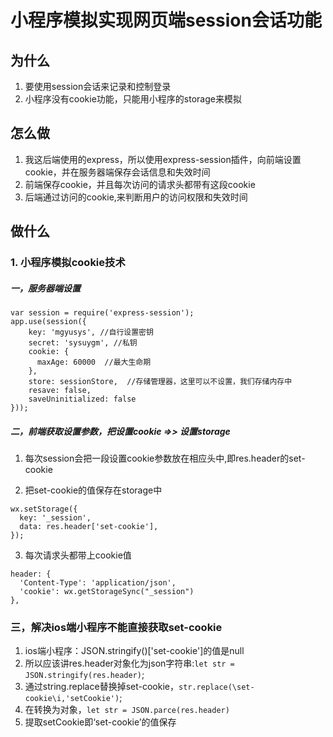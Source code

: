 # 小程序模拟实现网页端session会话功能

## 为什么
1. 要使用session会话来记录和控制登录
2. 小程序没有cookie功能，只能用小程序的storage来模拟

## 怎么做
1. 我这后端使用的express，所以使用express-session插件，向前端设置cookie，并在服务器端保存会话信息和失效时间
2. 前端保存cookie，并且每次访问的请求头都带有这段cookie
3. 后端通过访问的cookie,来判断用户的访问权限和失效时间

## 做什么
### 1. 小程序模拟cookie技术
##### 一，服务器端设置
```
var session = require('express-session');
app.use(session({
    key: 'mgyusys', //自行设置密钥
    secret: 'sysuygm', //私钥
    cookie: { 
      maxAge: 60000  //最大生命期
    },
    store: sessionStore,  //存储管理器，这里可以不设置，我们存储内存中
    resave: false,
    saveUninitialized: false
}));
```

##### 二，前端获取设置参数，把设置cookie =>> 设置storage
1. 每次session会把一段设置cookie参数放在相应头中,即res.header的set-cookie


2. 把set-cookie的值保存在storage中
```
wx.setStorage({
  key: '_session',
  data: res.header['set-cookie'],
});
```
3. 每次请求头都带上cookie值
```
header: { 
  'Content-Type': 'application/json',
  'cookie': wx.getStorageSync("_session")
},
```

### 三，解决ios端小程序不能直接获取set-cookie
1. ios端小程序：JSON.stringify()['set-cookie']的值是null
2. 所以应该讲res.header对象化为json字符串:`let str = JSON.stringify(res.header)`;
3. 通过string.replace替换掉set-cookie，`str.replace(\set-cookie\i,'setCookie')`;
4. 在转换为对象，`let str = JSON.parce(res.header)`
5. 提取setCookie即‘set-cookie’的值保存